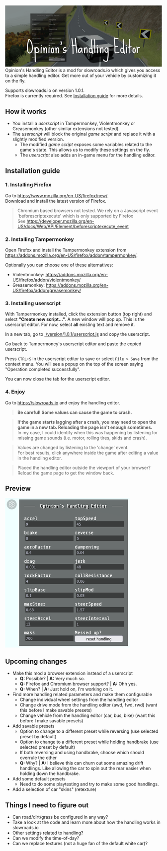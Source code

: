 
![Opinion's Handling Editor for slowroads.io](header.png)
Opinion's Handling Editor is a mod for slowroads.io which gives you access to a simple handling editor. Get more out of your vehicle by customizing it on the fly.

Supports slowroads.io on version 1.0.1.  
Firefox is currently required. See [Installation guide](#installation-guide) for more details.

## How it works
 - You install a *userscript* in Tampermonkey, Violentmonkey or Greasemonkey (other similar extensions not tested).
 - The *userscript* will block the original *game script* and replace it with a slightly modified version.
   - The modified *game script* exposes some variables related to the game's state. This allows us to modify these settings on the fly.
   - The *userscript* also adds an in-game menu for the handling editor.

## Installation guide
### 1. Installing Firefox
Go to https://www.mozilla.org/en-US/firefox/new/.  
Download and install the latest version of Firefox.

> Chromium based browsers not tested. We rely on a Javascript event 'beforescriptexecute' which is only supported by Firefox  
> See https://developer.mozilla.org/en-US/docs/Web/API/Element/beforescriptexecute_event

### 2. Installing Tampermonkey
Open Firefox and install the Tampermonkey extension from https://addons.mozilla.org/en-US/firefox/addon/tampermonkey/.

Optionally you can choose one of these alternatives:
 - Violentmonkey: https://addons.mozilla.org/en-US/firefox/addon/violentmonkey/
 - Greasemonkey: https://addons.mozilla.org/en-US/firefox/addon/greasemonkey/

### 3. Installing userscript
With Tampermonkey installed, click the extension button (top right) and select **"Create new script..."**.
A new window will pop up. This is the userscript editor. For now, select **all** existing text and remove it.

In a new tab, go to [./version/1.0.1/userscript.js](version/1.0.1/userscript.js) and copy the userscript.

Go back to Tampermoney's userscript editor and paste the copied userscript.

Press `CTRL+S` in the userscript editor to save or select `File > Save` from the context menu. You will see a popup on the top of the screen saying "Operation completed successfully".

You can now close the tab for the userscript editor.

### 4. Enjoy
Go to https://slowroads.io and enjoy the handling editor.

> **Be careful! Some values can cause the game to crash.**

> **If the game starts lagging after a crash, you may need to open the game in a new tab. Reloading the page isn't enough sometimes.**  
> In my case, I could identify when this was happening by listening for missing game sounds (i.e. motor, rolling tires, skids and crash).

> Values are changed by listening to the 'change' event.  
> For best results, click anywhere inside the game after editing a value in the handling editor.

> Placed the handling editor outside the viewport of your browser? Reload the game page to get the window back.

## Preview
![Preview of Opinion's Handling Editor](preview.png)

## Upcoming changes
 - Make this mod a browser extension instead of a userscript
   - **Q:** Possible? | **A:** Very much so.
   - **Q:** Firefox and Chromium browser support? | **A:** Ohh yes.
   - **Q:** When? | **A:** Just hold on, I'm working on it.
 - Find more handling related parameters and make them configurable
   - Change individual wheel settings from the handling editor
   - Change drive mode from the handling editor (awd, fwd, rwd) (want this before I make savable presets)
   - Change vehicle from the handling editor (car, bus, bike) (want this before I make savable presets)
 - Add savable presets
   - Option to change to a different preset while reversing (use selected preset by default)
   - Option to change to a different preset while holding handbrake (use selected preset by default)
   - If both reversing and using handbrake, choose which should overrule the other
   - **Q:** Why? | **A:** I believe this can churn out some amazing drift handlings. Like allowing the car to spin out the rear easier when holding down the handbrake.
 - Add some default presets
   - Need to do some playtesting and try to make some good handlings.
 - Add a selection of car "skins" (retexture)

## Things I need to figure out
 - Can road/dirt/grass be configured in any way?
 - Take a look at the code and learn more about how the handling works in slowroads.io
 - Other settings related to handling?
 - Can we modify the time-of-day?
 - Can we replace textures (not a huge fan of the default white car)?
